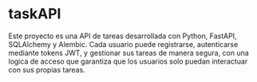 # taskAPI
Este proyecto es una API de tareas desarrollada con Python, FastAPI, SQLAlchemy y Alembic. Cada usuario puede registrarse, autenticarse mediante tokens JWT, y gestionar sus tareas de manera segura, con una logica de acceso que garantiza que los usuarios solo puedan interactuar con sus propias tareas.
